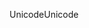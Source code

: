 <span data-ttu-id="dcfb4-101">Unicode</span><span class="sxs-lookup"><span data-stu-id="dcfb4-101">Unicode</span></span>